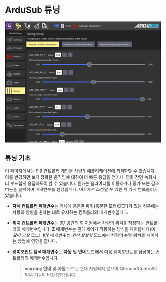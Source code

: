 # ArduSub 튜닝

![ArduSub 튜닝 페이지](../../../assets/setup/tuning/ardusub.jpg)

## 튜닝 기초

이 페이지에서는 PID 컨트롤러 게인을 차량과 애플리케이션에 최적화할 수 있습니다. 이를 변경하면 보다 정확한 움직임에 대하여 더 빠른 응답을 얻거나, 영화 장면 녹화시 더 부드럽게 응답하도록 할 수 있습니다. 원하는 슬라이더를 이동하거나 증가 또는 감소 버튼을 클릭하여 매개변수를 설정합니다. 여기에서 조정할 수 있는 세 가지 컨트롤러가 있습니다.

- [**자세 컨트롤러 매개변수**](https://www.ardusub.com/operators-manual/full-parameter-list.html#atc-parameters)는 기체에 충분한 파워(충분한 모터/DOF)가 있는 경우에는 차량의 방향을 원하는 대로 유지하는 컨트롤러의 매개변수입니다.

- **위치 컨트롤러 매개변수**는 3D 공간의 한 지점에서 차량의 위치를 지정하는 컨트롤러의 매개변수입니다. **Z** 매개변수는 깊이 제어가 작동하는 방식을 제어합니다(예: [*깊이 고정*](https://www.ardusub.com/operators-manual/flight-modes.html#depth-hold) 모드). **XY** 매개변수는 [*위치 활성화*](https://www.ardusub.com/operators-manual/flight-modes.html#position-enabled-modes) 모드에서 차량이 수평 위치를 제어하는 방법에 영향을 줍니다.

- **웨이포인트 탐색 매개변수**는 **자동** 및 **안내** 모드에서 다음 웨이포인트를 담당하는 컨트롤러의 매개변수입니다.
    
    > **warning** **안내** 및 **자동** 모드는 현재 지원되지 않으며 QGroundControl의 일부 기능이 비활성화됩니다.